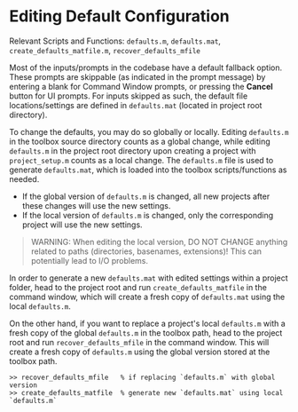 # **Editing Default Configuration**

Relevant Scripts and Functions: `defaults.m`, `defaults.mat`, `create_defaults_matfile.m`, `recover_defaults_mfile`

Most of the inputs/prompts in the codebase have a default fallback option. These prompts are skippable (as indicated in the prompt message) by entering a blank for Command Window prompts, or pressing the **Cancel** button for UI prompts. For inputs skipped as such, the default file locations/settings are defined in `defaults.mat` (located in project root directory).

To change the defaults, you may do so globally or locally. Editing `defaults.m` in the toolbox source directory counts as a global change, while editing `defaults.m` in the project root directory upon creating a project with `project_setup.m` counts as a local change. The `defaults.m` file is used to generate `defaults.mat`, which is loaded into the toolbox scripts/functions as needed.

- If the global version of `defaults.m` is changed, all new projects after these changes will use the new settings.
- If the local version of `defaults.m` is changed, only the corresponding project will use the new settings.

> WARNING: When editing the local version, DO NOT CHANGE anything related to paths (directories, basenames, extensions)! This can potentially lead to I/O problems.

In order to generate a new `defaults.mat` with edited settings within a project folder, head to the project root and run `create_defaults_matfile` in the command window, which will create a fresh copy of `defaults.mat` using the local `defaults.m`.

On the other hand, if you want to replace a project's local `defaults.m` with a fresh copy of the global `defaults.m` in the toolbox path, head to the project root and run `recover_defaults_mfile` in the command window. This will create a fresh copy of `defaults.m` using the global version stored at the toolbox path.

```
>> recover_defaults_mfile   % if replacing `defaults.m` with global version
>> create_defaults_matfile  % generate new `defaults.mat` using local `defaults.m`
```